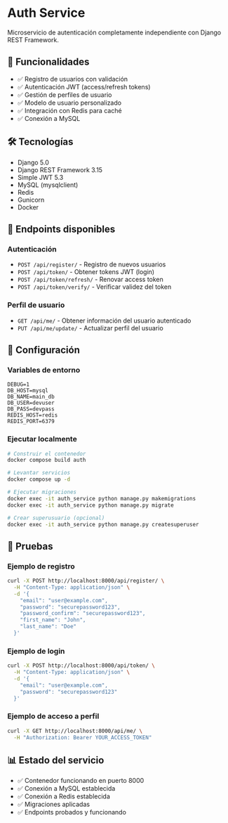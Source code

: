 # Auth Service

Microservicio de autenticación completamente independiente con Django REST Framework.

## 🚀 Funcionalidades
- ✅ Registro de usuarios con validación
- ✅ Autenticación JWT (access/refresh tokens)
- ✅ Gestión de perfiles de usuario
- ✅ Modelo de usuario personalizado
- ✅ Integración con Redis para caché
- ✅ Conexión a MySQL

## 🛠️ Tecnologías
- Django 5.0
- Django REST Framework 3.15
- Simple JWT 5.3
- MySQL (mysqlclient)
- Redis
- Gunicorn
- Docker

## 📡 Endpoints disponibles

### Autenticación
- `POST /api/register/` - Registro de nuevos usuarios
- `POST /api/token/` - Obtener tokens JWT (login)
- `POST /api/token/refresh/` - Renovar access token
- `POST /api/token/verify/` - Verificar validez del token

### Perfil de usuario
- `GET /api/me/` - Obtener información del usuario autenticado
- `PUT /api/me/update/` - Actualizar perfil del usuario

## 🔧 Configuración

### Variables de entorno
```
DEBUG=1
DB_HOST=mysql
DB_NAME=main_db
DB_USER=devuser
DB_PASS=devpass
REDIS_HOST=redis
REDIS_PORT=6379
```

### Ejecutar localmente
```bash
# Construir el contenedor
docker compose build auth

# Levantar servicios
docker compose up -d

# Ejecutar migraciones
docker exec -it auth_service python manage.py makemigrations
docker exec -it auth_service python manage.py migrate

# Crear superusuario (opcional)
docker exec -it auth_service python manage.py createsuperuser
```

## 🧪 Pruebas

### Ejemplo de registro
```bash
curl -X POST http://localhost:8000/api/register/ \
  -H "Content-Type: application/json" \
  -d '{
    "email": "user@example.com",
    "password": "securepassword123",
    "password_confirm": "securepassword123",
    "first_name": "John",
    "last_name": "Doe"
  }'
```

### Ejemplo de login
```bash
curl -X POST http://localhost:8000/api/token/ \
  -H "Content-Type: application/json" \
  -d '{
    "email": "user@example.com",
    "password": "securepassword123"
  }'
```

### Ejemplo de acceso a perfil
```bash
curl -X GET http://localhost:8000/api/me/ \
  -H "Authorization: Bearer YOUR_ACCESS_TOKEN"
```

## 📊 Estado del servicio
- ✅ Contenedor funcionando en puerto 8000
- ✅ Conexión a MySQL establecida
- ✅ Conexión a Redis establecida
- ✅ Migraciones aplicadas
- ✅ Endpoints probados y funcionando
